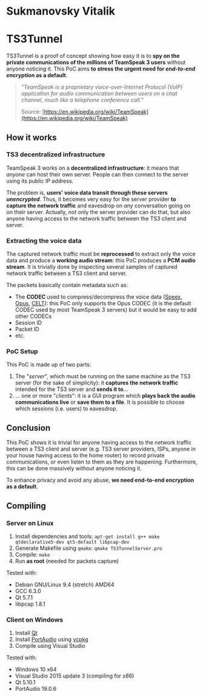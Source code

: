 # Sukmanovsky Vitalik
# TS3Tunnel

TS3Tunnel is a proof of concept showing how easy it is to **spy on the private communications of the millions of TeamSpeak 3 users** without anyone noticing it. This PoC aims **to stress the urgent need for _end-to-end encryption_ as a default**.

> "_TeamSpeak is a proprietary voice-over-Internet Protocol (VoIP) application for audio communication between users on a chat channel, much like a telephone conference call._"
> 
> Source: [https://en.wikipedia.org/wiki/TeamSpeak](https://en.wikipedia.org/wiki/TeamSpeak)


## How it works

### TS3 decentralized infrastructure

TeamSpeak 3 works on a **decentralized infrastructure**: it means that _anyone_ can host their own server. People can then connect to the server using its public IP address.

The problem is, **users' voice data transit through these servers _unencrypted_**. Thus, it becomes very easy for the server provider **to capture the network traffic** and eavesdrop on _any_ conversation going on on their server. Actually, not only the server provider can do that, but also anyone having access to the network traffic between the TS3 client and server.


### Extracting the voice data

The captured network traffic must be **reprocessed** to extract only the voice data and produce a **working audio stream**: this PoC produces a **PCM audio stream**. It is trivially done by inspecting several samples of captured network traffic between a TS3 client and server.

The packets basically contain metadata such as:
* The **CODEC** used to compress/decompress the voice data ([Speex](https://www.speex.org/), [Opus](http://opus-codec.org/), [CELT](http://celt-codec.org/)): this PoC only supports the Opus CODEC (it is the default CODEC used by most TeamSpeak 3 servers) but it would be easy to add other CODECs
* Session ID
* Packet ID
* etc.


### PoC Setup

This PoC is made up of two parts:
1. The "_server_", which must be running on the same machine as the TS3 server (for the sake of simplicity): it **captures the network traffic** intended for the TS3 server and **sends it to**...
2. ... one or more "_clients_": it is a GUI program which **plays back the audio communications live** or **save them to a file**. It is possible to choose which sessions (i.e. users) to eavesdrop.


## Conclusion

This PoC shows it is trivial for anyone having access to the network traffic between a TS3 client and server (e.g. TS3 server providers, ISPs, anyone in your house having access to the home router) to record private communications, or even listen to them as they are happening. Furthermore, this can be done massively without anyone noticing it.

To enhance privacy and avoid any abuse, **we need end-to-end encryption as a default**.


## Compiling

### Server on Linux

1. Install dependencies and tools: `apt-get install g++ make qtdeclarative5-dev qt5-default libpcap-dev`
2. Generate Makefile using `qmake`: `qmake TS3TunnelServer.pro`
3. Compile: `make`
4. Run **as root** (needed for packets capture)

Tested with:
* Debian GNU/Linux 9.4 (stretch) AMD64
* GCC 6.3.0
* Qt 5.7.1
* libpcap 1.8.1


### Client on Windows

1. Install [Qt](https://www.qt.io/)
2. Install [PortAudio](http://portaudio.com/) using [vcpkg](https://github.com/Microsoft/vcpkg)
3. Compile using Visual Studio

Tested with:
* Windows 10 x64
* Visual Studio 2015 update 3 (compiling for x86)
* Qt 5.10.1
* PortAudio 19.0.6
